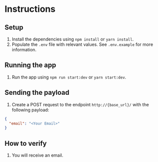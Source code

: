 # Instructions

## Setup

1. Install the dependencies using `npm install` or `yarn install`.
2. Populate the `.env` file with relevant values. See `.env.example` for more information.

## Running the app

1. Run the app using `npm run start:dev` or `yarn start:dev`.

## Sending the payload

1. Create a POST request to the endpoint `http://{base_url}/` with the following payload:

```json
{
  "email": "<Your Email>"
}
```

## How to verify

1. You will receive an email.
